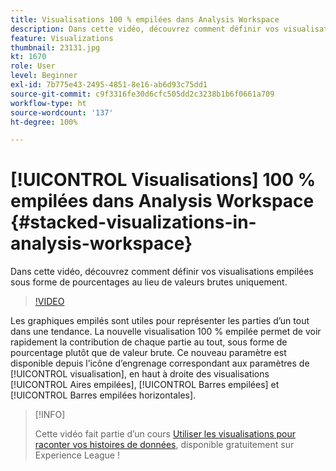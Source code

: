 ```yaml
---
title: Visualisations 100 % empilées dans Analysis Workspace
description: Dans cette vidéo, découvrez comment définir vos visualisations empilées sous forme de pourcentages au lieu de valeurs brutes uniquement.
feature: Visualizations
thumbnail: 23131.jpg
kt: 1670
role: User
level: Beginner
exl-id: 7b775e43-2495-4851-8e16-ab6d93c75dd1
source-git-commit: c9f3316fe30d6cfc505dd2c3238b1b6f0661a709
workflow-type: ht
source-wordcount: '137'
ht-degree: 100%

---
```


# [!UICONTROL Visualisations] 100 % empilées dans Analysis Workspace {#stacked-visualizations-in-analysis-workspace}

Dans cette vidéo, découvrez comment définir vos visualisations empilées sous forme de pourcentages au lieu de valeurs brutes uniquement.

>[!VIDEO](https://video.tv.adobe.com/v/23131/?quality=12)

Les graphiques empilés sont utiles pour représenter les parties d’un tout dans une tendance. La nouvelle visualisation 100 % empilée permet de voir rapidement la contribution de chaque partie au tout, sous forme de pourcentage plutôt que de valeur brute. Ce nouveau paramètre est disponible depuis lʼicône dʼengrenage correspondant aux paramètres de [!UICONTROL visualisation], en haut à droite des visualisations [!UICONTROL Aires empilées], [!UICONTROL Barres empilées] et [!UICONTROL Barres empilées horizontales].

>[!INFO]
>
> Cette vidéo fait partie d’un cours [Utiliser les visualisations pour raconter vos histoires de données](https://experienceleague.adobe.com/?recommended=Analytics-U-1-2021.1.visualizations), disponible gratuitement sur Experience League !
